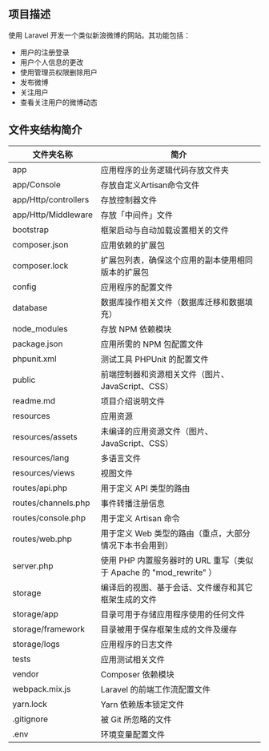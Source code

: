 ## 项目描述

使用 Laravel 开发一个类似新浪微博的网站。其功能包括：

* 用户的注册登录
* 用户个人信息的更改
* 使用管理员权限删除用户
* 发布微博
* 关注用户
* 查看关注用户的微博动态

## 文件夹结构简介

| 文件夹名称 | 简介 |
| --- | --- |
| app | 应用程序的业务逻辑代码存放文件夹 |
| app/Console | 存放自定义Artisan命令文件 |
| app/Http/controllers | 存放控制器文件 |
| app/Http/Middleware | 存放「中间件」文件 |
| bootstrap | 框架启动与自动加载设置相关的文件 |
| composer.json | 应用依赖的扩展包 |
| composer.lock | 扩展包列表，确保这个应用的副本使用相同版本的扩展包 |
| config | 应用程序的配置文件 |
| database | 数据库操作相关文件（数据库迁移和数据填充）|
| node_modules | 存放 NPM 依赖模块 |
| package.json | 应用所需的 NPM 包配置文件 |
| phpunit.xml | 测试工具 PHPUnit 的配置文件 |
| public | 前端控制器和资源相关文件（图片、JavaScript、CSS） |
| readme.md | 项目介绍说明文件 |
| resources | 应用资源 |
| resources/assets | 未编译的应用资源文件（图片、JavaScript、CSS） |
| resources/lang | 多语言文件 |
| resources/views | 视图文件 |
| routes/api.php | 用于定义 API 类型的路由 |
| routes/channels.php | 事件转播注册信息 |
| routes/console.php | 用于定义 Artisan 命令 |
| routes/web.php | 用于定义 Web 类型的路由（重点，大部分情况下本书会用到） |
| server.php | 使用 PHP 内置服务器时的 URL 重写（类似于 Apache 的 "mod_rewrite" ） |
| storage | 编译后的视图、基于会话、文件缓存和其它框架生成的文件 |
| storage/app | 目录可用于存储应用程序使用的任何文件 |
| storage/framework | 目录被用于保存框架生成的文件及缓存 |
| storage/logs | 应用程序的日志文件 |
| tests | 应用测试相关文件 |
| vendor | Composer 依赖模块 |
| webpack.mix.js | Laravel 的前端工作流配置文件 |
| yarn.lock | Yarn 依赖版本锁定文件 |
| .gitignore | 被 Git 所忽略的文件 |
| .env | 环境变量配置文件 |